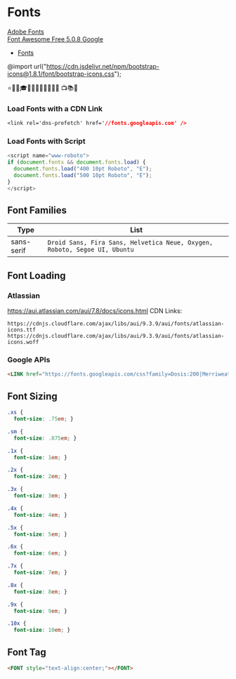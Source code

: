 # Fonts

[Adobe Fonts](https://fonts.adobe.com/fonts)  
[Font Awesome Free 5.0.8 ](https://fontawesome.com)
[Google](https://www.google.com) 
- [Fonts](https://fonts.google.com/) 

@import url("https://cdn.jsdelivr.net/npm/bootstrap-icons@1.8.1/font/bootstrap-icons.css");

⭐🚀🧐🎓💫🧜‍♀️🤔👋✨🚗🥾 📺📚💬

### Load Fonts with a CDN Link 
```css
<link rel='dns-prefetch' href='//fonts.googleapis.com' />
```

### Load Fonts with Script
```Javascript
<script name="www-roboto">
if (document.fonts && document.fonts.load) {
  document.fonts.load("400 10pt Roboto", "E"); 
  document.fonts.load("500 10pt Roboto", "E");
}
</script>
```

## Font Families 
| Type | List |  
| --- | --- |  
| sans-serif | `Droid Sans, Fira Sans, Helvetica Neue, Oxygen, Roboto, Segoe UI, Ubuntu` |  

## Font Loading

### Atlassian
https://aui.atlassian.com/aui/7.8/docs/icons.html 
CDN Links:
```url
https://cdnjs.cloudflare.com/ajax/libs/aui/9.3.9/aui/fonts/atlassian-icons.ttf
https://cdnjs.cloudflare.com/ajax/libs/aui/9.3.9/aui/fonts/atlassian-icons.woff 
```
### Google APIs
```html
<LINK href="https://fonts.googleapis.com/css?family=Dosis:200|Merriweather|Montserrat|Roboto" rel="stylesheet">
```

## Font Sizing
```css
.xs {
  font-size: .75em; }

.sm {
  font-size: .875em; }

.1x {
  font-size: 1em; }

.2x {
  font-size: 2em; }

.3x {
  font-size: 3em; }

.4x {
  font-size: 4em; }

.5x {
  font-size: 5em; }

.6x {
  font-size: 6em; }

.7x {
  font-size: 7em; }

.8x {
  font-size: 8em; }

.9x {
  font-size: 9em; }

.10x {
  font-size: 10em; }
```

## Font Tag
```html
<FONT style="text-align:center;"></FONT>
```

